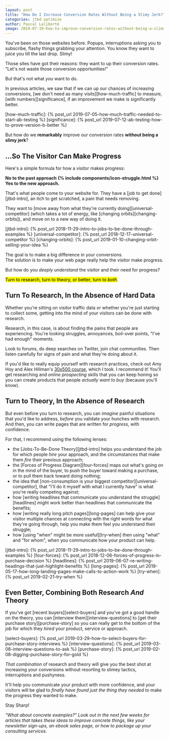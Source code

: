 ```yaml
---
layout: post
title: "How Do I Increase Conversion Rates Without Being a Slimy Jerk?"
categories: jtbd optimize
author: Pascal Laliberté
image: 2019-07-19-how-to-improve-conversion-rates-without-being-a-slimy-jerk.jpg
---
```


You've been on those websites before. Popups, interruptions asking you to subscribe, flashy things grabbing your attention. You know they want to juice you till the last drop. Slimy!

Those sites have got their reasons: they want to up their conversion rates. "Let's not waste those conversion opportunities!"

But that's not what _you_ want to do.

In previous articles, we saw that if we can up our chances of increasing conversions, [we don't need as many visits][how-much-traffic] to measure, [with numbers][significance], if an improvement we make is significantly better.

[how-much-traffic]: {% post_url 2019-07-05-how-much-traffic-needed-to-start-ab-testing %}
[significance]: {% post_url 2019-07-12-ab-testing-how-to-prove-version-b-better %}

But how do we **remarkably** improve our conversion rates **without being a slimy jerk**?

## ...So The Visitor Can Make Progress

Here's a simple formula for how a visitor makes progress: 

**No to the past approach {% include components/icon-struggle.html %} Yes to the new approach.**

That's what people come to your website for. They have a [job to get done][jtbd-intro], an itch to get scratched, a pain that needs removing. 

They want to [move away from what they're currently doing][universal-competitor] (which takes a lot of energy, like [changing orbits][changing-orbits]), and move on to a new way of doing it.

[jtbd-intro]: {% post_url 2018-11-29-intro-to-jobs-to-be-done-through-examples %}
[universal-competitor]: {% post_url 2018-12-17-universal-competitor %}
[changing-orbits]: {% post_url 2019-01-10-changing-orbit-selling-your-idea %}

The goal is to make a big difference in your conversions.  
The solution is to make your web page really help the visitor make progress.

But how do you _deeply understand_ the visitor and their need for progress?

<mark>Turn to research, turn to theory, or better, turn to <em>both</em></mark>.

## Turn To Research, In the Absence of Hard Data

Whether you're sitting on visitor traffic data or whether you're just starting to collect some, getting into the mind of your visitors can be done with research.

Research, in this case, is about finding the pains that people are experiencing. You're looking struggles, annoyances, boil-over points, "I've had enough" moments.

Look to forums, do deep searches on Twitter, join chat communities. Then listen carefully for signs of pain and what they're doing about it.

If you'd like to really equip yourself with research practices, check out Amy Hoy and Alex Hillman's [30x500 course][30x500], which I took. I recommend it! You'll get researching and _online prospecting_ skills that you can keep honing so you can create products that people _actually want to buy_ (because you'll know).

[30x500]: https://30x500.com/

## Turn to Theory, In the Absence of Research

But even before you turn to research, you can _imagine_ painful situations that you'd like to address, _before_ you validate your hunches with research. And then, you can write pages that are written for _progress_, with confidence.

For that, I recommend using the following lenses:

* the [Jobs-To-Be-Done Theory][jtbd-intro] helps you understand the job for which people _hire_ your approach, and the circumstances that make them _fire_ their previous approach;
* the [Forces of Progress Diagram][four-forces] maps out what's going on in the mind of the buyer, to push the buyer toward making a purchase, or to pull them back toward doing nothing;
* the idea that [non-consumption is your biggest competitor][universal-competitor], that "I'll do it myself with what I currently have" is what you're really competing against;
* how [writing headlines that communicate you understand the struggle][headlines] might work better than headlines that communicate the benefits;
* how [writing really long pitch pages][long-pages] can help give your visitor multiple chances at connecting with the right words for what they're going through, help you make them feel you understand their struggle;
* how [using "when" might be more useful][try-when] then using "what" and "for whom", when you communicate how your product can help.

[jtbd-intro]: {% post_url 2018-11-29-intro-to-jobs-to-be-done-through-examples %}
[four-forces]: {% post_url 2018-12-06-forces-of-progress-in-purchase-decision %}
[headlines]: {% post_url 2019-06-07-re-writing-headings-that-just-highlight-benefits %}
[long-pages]: {% post_url 2019-05-17-how-long-landing-pages-make-calls-to-action-work %}
[try-when]: {% post_url 2019-02-21-try-when %}

## Even Better, Combining Both Research _And_ Theory

If you've got [recent buyers][select-buyers] and you've got a good handle on the theory, you can [interview them][interview-questions] to [get their purchase story][purchase-story] so you can really get to the bottom of the job for which they _hired_ your product, service or approach.

[select-buyers]: {% post_url 2019-03-29-how-to-select-buyers-for-purchase-story-interviews %}
[interview-questions]: {% post_url 2019-03-08-interview-questions-to-ask %}
[purchase-story]: {% post_url 2019-02-08-digging-purchase-story-for-gold %}

_That combination_ of research and theory will give you the best shot at increasing your conversions without resorting to slimey tactics, interruptions and pushyness.

It'll help you communicate your product with more confidence, and your visitors will be glad to _finally have found just the thing they needed_ to make the progress they wanted to make.

Stay Sharp!

_"What about concrete examples?" Look out in the next few weeks for articles that takes these ideas to improve concrete things, like your newsletter sign-ups, an ebook sales page, or how to package up your consulting services._
